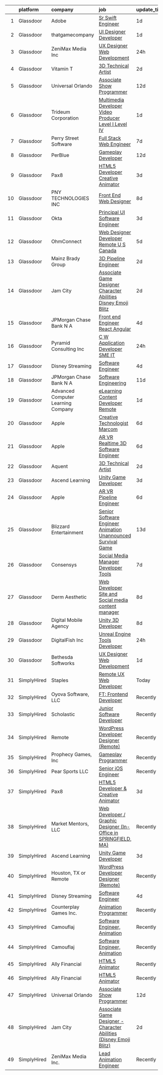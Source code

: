 

|    | platform    | company                            | job                                                                                                                                                                                                                                                                                                                                                                                                                                                                                                                                                                                                                                                                                                                                                                                                                                                                                                                                                                                                                                                                                                                                                                                                                                                                                                                                                                                                                                                                                                         | update_time   | location             |
|---:|:------------|:-----------------------------------|:------------------------------------------------------------------------------------------------------------------------------------------------------------------------------------------------------------------------------------------------------------------------------------------------------------------------------------------------------------------------------------------------------------------------------------------------------------------------------------------------------------------------------------------------------------------------------------------------------------------------------------------------------------------------------------------------------------------------------------------------------------------------------------------------------------------------------------------------------------------------------------------------------------------------------------------------------------------------------------------------------------------------------------------------------------------------------------------------------------------------------------------------------------------------------------------------------------------------------------------------------------------------------------------------------------------------------------------------------------------------------------------------------------------------------------------------------------------------------------------------------------|:--------------|:---------------------|
|  1 | Glassdoor   | Adobe                              | [Sr  Swift Engineer](https://www.glassdoor.com/partner/jobListing.htm?pos=128&ao=1136043&s=58&guid=000001814c5fb52d9a8bb1c352866e7d&src=GD_JOB_AD&t=SR&vt=w&cs=1_68ecdf2b&cb=1654843750250&jobListingId=1007926865965&jrtk=3-0-1g565vdgnr17j801-1g565vdh4j47k800-0eb9acac2a4dbb82-)                                                                                                                                                                                                                                                                                                                                                                                                                                                                                                                                                                                                                                                                                                                                                                                                                                                                                                                                                                                                                                                                                                                                                                                                                         | 1d            | New York, NY         |
|  2 | Glassdoor   | thatgamecompany                    | [UI Designer Developer](https://www.glassdoor.com/partner/jobListing.htm?pos=113&ao=1136043&s=58&guid=000001814c5fb52d9a8bb1c352866e7d&src=GD_JOB_AD&t=SR&vt=w&cs=1_7a90416a&cb=1654843750249&jobListingId=1007926460343&jrtk=3-0-1g565vdgnr17j801-1g565vdh4j47k800-b15c9ccfab3e315b-)                                                                                                                                                                                                                                                                                                                                                                                                                                                                                                                                                                                                                                                                                                                                                                                                                                                                                                                                                                                                                                                                                                                                                                                                                      | 1d            | Santa Monica, CA     |
|  3 | Glassdoor   | ZeniMax Media Inc                  | [UX Designer   Web Development](https://www.glassdoor.com/partner/jobListing.htm?pos=129&ao=1136043&s=58&guid=000001814c5fb52d9a8bb1c352866e7d&src=GD_JOB_AD&t=SR&vt=w&cs=1_25749594&cb=1654843750250&jobListingId=1007928150814&jrtk=3-0-1g565vdgnr17j801-1g565vdh4j47k800-952741fa242d0eab-)                                                                                                                                                                                                                                                                                                                                                                                                                                                                                                                                                                                                                                                                                                                                                                                                                                                                                                                                                                                                                                                                                                                                                                                                              | 24h           | Rockville, MD        |
|  4 | Glassdoor   | Vitamin T                          | [3D Technical Artist](https://www.glassdoor.com/partner/jobListing.htm?pos=106&ao=1110586&s=58&guid=000001814c5fb52d9a8bb1c352866e7d&src=GD_JOB_AD&t=SR&vt=w&cs=1_8da132ab&cb=1654843750248&jobListingId=1007924250804&cpc=A65DF3A704A48F9B&jrtk=3-0-1g565vdgnr17j801-1g565vdh4j47k800-b676246afe9ffab5--6NYlbfkN0DMrcEu7yrtATojKJA7cEzGQ3FdRGWLh0CZQInL4ECGI6k5tN82kdM0OKoro5eXmjqrlAnDtckO5oeRnp0WuwL4LRISKzB96TROHOn88Gkm_ZjVTDxR6yvKi-wTEpxbYoH4Q9Epgd_JwKUcv74onN9sPbFCnxTAPOYzeQVeoWsKFPIdCV1sLLtURWtqi9cuJaqvye0VgsbjDHUwjsSQNHnf-0Ka6gaNGkqCzuSmG7K4LkGrmZPjF9l8NWWbNoKWL3273CbGLC1D5fhNFM9Olnnr2dzbs24NF7pnejwg5f92bfFKgKsS6i89nLn-eEicMhK9pgWx-ahn2EtJjneecWXKy-hBFbQGG1RTHI5HPU5K1tZ-jkvuJ1voZxCLGXxo-Nq205lw3AKjGMYOkGnFaB2tFBGe2QKxZZ37MHIQdbj4A-9z2cU2Wbv_9mcsY3gohACiF2up7Wubd13EWtr5l89fQRfSroV3OkM%3D)                                                                                                                                                                                                                                                                                                                                                                                                                                                                                                                                                                                                                                                                                     | 2d            | Remote               |
|  5 | Glassdoor   | Universal Orlando                  | [Associate Show Programmer](https://www.glassdoor.com/partner/jobListing.htm?pos=104&ao=1110586&s=58&guid=000001814c5fb52d9a8bb1c352866e7d&src=GD_JOB_AD&t=SR&vt=w&cs=1_b637579e&cb=1654843750248&jobListingId=1007899977690&cpc=444700D72F2ECBCE&jrtk=3-0-1g565vdgnr17j801-1g565vdh4j47k800-2735dcba309f4511--6NYlbfkN0A8dBNt2Xi2s2VyZMdbOlonzlm4bxv48OGaZczYzhjJpiI6hl9onzam_9bPu8THeLHS33lgPoROi3Nk-t2fwvnGv-IUb7dftLT6zd1Hgu4Jzffg5nKJAm4_HSLTrtFY8QMMDi18zQ6SLRpl19tr40OgDun0b9UW2TV2bDSkwqsCMq5OPCCN2F7FWlKzjKN9cUXXlKTm6O5Yml_8Tokgs4-Qc-DgG3-q1A6E8ec1CCGs484Z-12hlunCBioXdahkXRf5FXtpTqBwYDzraQW07rg0qO8xnhFQg75y3omn6mYHCqKiUYcgQNGLN58sISQSKhcwRrTD-KBTeHYmdRRstvkanJtWtVzcfqg6hEaZ200VbV5gHGryUHfzSCPEJstswcVXdH6MFdnnCapSjCDTQ0nxLeyQJ7AcKozrcjJTSjCTNh6DCmeK6jFaiEBf3URVfuBrngJVxdwtIYqRR-nRG1WMTGXtH8oM3uHGpA0ahJtCnRoC4d6xnyX5JpAL5U1R_OmotyqS_87vBt70Mv7PuPjhwEmOvAg0jDXwLAqBldpMG7d45T9nVVvZUn57vjhVEL3JuBS_9R3RFMQkW-DntvN0kv07Lx2GehZusTHc5H19dwjVuuUnOon9_QhFOMkffXDCrKhaUx0jSVViclVFjcper3HXvdnPfOVsQtY2x9yNZZ88KQUmLtenpb_Hw0edcMUNIXv3Nh67vPLq_89JAhll5d3XJYtgEZ48xo5MErIaAC1_bM9MmTspc3whVp_Ktup2zRl86OGc3iSjcCO-G1d55vj43pgBihxlv2Gr9UQ5ounrr6A7SYgQOzdvSMMH0RqWNKOItdUi7nkD4LHSBd4YitIvsfAgf4VHBPMbT2vt0ZdaWNAFDq-s7rwqThwqCTv0rSPJ8jxtPBrNR7mRBGOvMtSgTX797yX97tPkslxlkA2_oBR-3qu3gXtUt7JzmMVeS9xQtKFaaHIhv0pXXIXtll7AtlMnuVnWE3taIbLmfR9rGn55kNef9vfElHiD7LuriLQjZzw2K_OHIOfoZsD5qcgaBezy4lqbM42I_F87Myf-h2GgCZNVFTeZbmw6jl4a8V1fmBHsYnUXS3JIOZuJOcSiRwinG9BGQH6Ytdx4jw%3D%3D) | 12d           | Orlando, FL          |
|  6 | Glassdoor   | Trideum Corporation                | [Multimedia Developer Video Producer  Level I   Level IV ](https://www.glassdoor.com/partner/jobListing.htm?pos=118&ao=1136043&s=58&guid=000001814c5fb52d9a8bb1c352866e7d&src=GD_JOB_AD&t=SR&vt=w&ea=1&cs=1_42deb3a1&cb=1654843750250&jobListingId=1007927748029&jrtk=3-0-1g565vdgnr17j801-1g565vdh4j47k800-9774e517da35a4b8-)                                                                                                                                                                                                                                                                                                                                                                                                                                                                                                                                                                                                                                                                                                                                                                                                                                                                                                                                                                                                                                                                                                                                                                              | 1d            | Fort Sam Houston, TX |
|  7 | Glassdoor   | Perry Street Software              | [Full Stack Web Engineer](https://www.glassdoor.com/partner/jobListing.htm?pos=130&ao=1136043&s=58&guid=000001814c5fb52d9a8bb1c352866e7d&src=GD_JOB_AD&t=SR&vt=w&ea=1&cs=1_5e586760&cb=1654843750250&jobListingId=1007914397876&jrtk=3-0-1g565vdgnr17j801-1g565vdh4j47k800-eb2ef8af587e2fcf-)                                                                                                                                                                                                                                                                                                                                                                                                                                                                                                                                                                                                                                                                                                                                                                                                                                                                                                                                                                                                                                                                                                                                                                                                               | 7d            | New York, NY         |
|  8 | Glassdoor   | PerBlue                            | [Gameplay Developer](https://www.glassdoor.com/partner/jobListing.htm?pos=109&ao=1136043&s=58&guid=000001814c5fb52d9a8bb1c352866e7d&src=GD_JOB_AD&t=SR&vt=w&ea=1&cs=1_3dda7ac9&cb=1654843750249&jobListingId=1007900012705&jrtk=3-0-1g565vdgnr17j801-1g565vdh4j47k800-6bc70aa2c3c75999-)                                                                                                                                                                                                                                                                                                                                                                                                                                                                                                                                                                                                                                                                                                                                                                                                                                                                                                                                                                                                                                                                                                                                                                                                                    | 12d           | Madison, WI          |
|  9 | Glassdoor   | Pax8                               | [HTML5 Developer   Creative Animator](https://www.glassdoor.com/partner/jobListing.htm?pos=114&ao=1136043&s=58&guid=000001814c5fb52d9a8bb1c352866e7d&src=GD_JOB_AD&t=SR&vt=w&ea=1&cs=1_a4200d5f&cb=1654843750249&jobListingId=1007921790278&jrtk=3-0-1g565vdgnr17j801-1g565vdh4j47k800-94e32ab3bd5f2716-)                                                                                                                                                                                                                                                                                                                                                                                                                                                                                                                                                                                                                                                                                                                                                                                                                                                                                                                                                                                                                                                                                                                                                                                                   | 3d            | Denver, CO           |
| 10 | Glassdoor   | PNY TECHNOLOGIES  INC              | [Front End Web Designer](https://www.glassdoor.com/partner/jobListing.htm?pos=121&ao=1136043&s=58&guid=000001814c5fb52d9a8bb1c352866e7d&src=GD_JOB_AD&t=SR&vt=w&ea=1&cs=1_766f14b7&cb=1654843750250&jobListingId=1007909671058&jrtk=3-0-1g565vdgnr17j801-1g565vdh4j47k800-7ca51e5658e731c3-)                                                                                                                                                                                                                                                                                                                                                                                                                                                                                                                                                                                                                                                                                                                                                                                                                                                                                                                                                                                                                                                                                                                                                                                                                | 8d            | Remote               |
| 11 | Glassdoor   | Okta                               | [Principal UI Software Engineer](https://www.glassdoor.com/partner/jobListing.htm?pos=123&ao=1136043&s=58&guid=000001814c5fb52d9a8bb1c352866e7d&src=GD_JOB_AD&t=SR&vt=w&ea=1&cs=1_29af10ae&cb=1654843750250&jobListingId=1007921657984&jrtk=3-0-1g565vdgnr17j801-1g565vdh4j47k800-998cef22a4d3ff74-)                                                                                                                                                                                                                                                                                                                                                                                                                                                                                                                                                                                                                                                                                                                                                                                                                                                                                                                                                                                                                                                                                                                                                                                                        | 3d            | San Francisco, CA    |
| 12 | Glassdoor   | OhmConnect                         | [Web Designer   Developer  Remote  U S    Canada ](https://www.glassdoor.com/partner/jobListing.htm?pos=127&ao=1136043&s=58&guid=000001814c5fb52d9a8bb1c352866e7d&src=GD_JOB_AD&t=SR&vt=w&ea=1&cs=1_fc78b7a2&cb=1654843750250&jobListingId=1007918156861&jrtk=3-0-1g565vdgnr17j801-1g565vdh4j47k800-c383985624d5ae63-)                                                                                                                                                                                                                                                                                                                                                                                                                                                                                                                                                                                                                                                                                                                                                                                                                                                                                                                                                                                                                                                                                                                                                                                      | 5d            | Remote               |
| 13 | Glassdoor   | Mainz Brady Group                  | [3D Pipeline Engineer](https://www.glassdoor.com/partner/jobListing.htm?pos=101&ao=1110586&s=58&guid=000001814c5fb52d9a8bb1c352866e7d&src=GD_JOB_AD&t=SR&vt=w&ea=1&cs=1_441208a1&cb=1654843750247&jobListingId=1007924023769&cpc=7095061949A44974&jrtk=3-0-1g565vdgnr17j801-1g565vdh4j47k800-19e69a8eea02e56c--6NYlbfkN0AmBvT8mmb9xI3Fj7UxKkF4Cq8RZh4Va6i5lMeIN2RcgGASh7aFhimwCXUNgOpzN1fbJ1oBdpr8KHMtR0CV7Zq2RullAxWIL3pE3BDWV59ENUqakRDszZixYKhBkXpnqpQvqe1fgrLdNWUtqdFStxCtFPy6Wabm9-W5fOxJtdZMS8_ygq6xyQ55hH7eNBwfvRo7uYG9GB5erYrysUDpOBXxSmBJfUoaBXQrRayunjjhZddAFJ2iT67WJaxbYxcWNj1fcHQ24IQ7ghtNc-vqEN6GvQyehZl9icZRUXNDhsvXAuIhPJtr3hEbGk2GVHxnP_QSIjNs2UGlP0V9xlphpjGyxeojFMBdOWPCV1Y1UZh0XGj4r_JSTx68stLWVBmyPQ0XULJfIQbT7LjhhkDBYppQoEVXY-heakFU5tpZtQ-TVPWZ1uZWw1CiARDKYrsZz5TmvCKfDeo0J2Gs_AP9mgmqTwLPhS4UKIqw9qZKeNreQ6bdzD8-IRD-s0lo_-SJJenOHYXv8cztxw%3D%3D)                                                                                                                                                                                                                                                                                                                                                                                                                                                                                                                                                                                                                                 | 2d            | Remote               |
| 14 | Glassdoor   | Jam City                           | [Associate Game Designer   Character Abilities  Disney Emoji Blitz ](https://www.glassdoor.com/partner/jobListing.htm?pos=120&ao=1136043&s=58&guid=000001814c5fb52d9a8bb1c352866e7d&src=GD_JOB_AD&t=SR&vt=w&cs=1_bfbe353d&cb=1654843750250&jobListingId=1007924480789&jrtk=3-0-1g565vdgnr17j801-1g565vdh4j47k800-ef94adba0224604c-)                                                                                                                                                                                                                                                                                                                                                                                                                                                                                                                                                                                                                                                                                                                                                                                                                                                                                                                                                                                                                                                                                                                                                                         | 2d            | Burbank, CA          |
| 15 | Glassdoor   | JPMorgan Chase Bank  N A           | [Front end Engineer   React Angular](https://www.glassdoor.com/partner/jobListing.htm?pos=124&ao=1136043&s=58&guid=000001814c5fb52d9a8bb1c352866e7d&src=GD_JOB_AD&t=SR&vt=w&cs=1_2f773ce5&cb=1654843750250&jobListingId=1007919590257&jrtk=3-0-1g565vdgnr17j801-1g565vdh4j47k800-a4bbdc68706a567a-)                                                                                                                                                                                                                                                                                                                                                                                                                                                                                                                                                                                                                                                                                                                                                                                                                                                                                                                                                                                                                                                                                                                                                                                                         | 4d            | Plano, TX            |
| 16 | Glassdoor   | Pyramid Consulting  Inc            | [C W Application Developer SME   IT](https://www.glassdoor.com/partner/jobListing.htm?pos=105&ao=1110586&s=58&guid=000001814c5fb52d9a8bb1c352866e7d&src=GD_JOB_AD&t=SR&vt=w&ea=1&cs=1_1cf6d669&cb=1654843750248&jobListingId=1007929621540&cpc=3DB599BF2F4828F0&jrtk=3-0-1g565vdgnr17j801-1g565vdh4j47k800-fe002e009dff159c--6NYlbfkN0Bjic9BpODao-m9BEup4myv2yv9o6hanv70kCRpjMjSDcmmrD9YS-C3x1sAbJGW_XqKuzhmgJhJcVI52qUdS9zY-B0NezLEoDV8lM3EsDfYMhCkJcHVZzTvoSSyWiXxPfdRaO20MHgXm1yxPXMCH7osvwkyhbNu9K5t5Sw46bVp2uMBH5VPcGrawp10Be8aPcmIteYYkQFGeBoJxSXms7zdt56uHeQn3e7PLzyMNU8EiisNZh9DwZmr5NTjPDl82jOFnCwLyc1PEOQo2xAqiFqSe0ywpZ5kYiNHMH6PloGDjxxFhEIR2uPXHz0M1eMhae4-pH-rRhozEOP6IXOF9d1iYGy-NwWjywBh9x5aADb6Dvi8SYwTRzyl9hO4yA_U-Ih1A8bwrwhtJk0MUyk37VteXmTlqt2sRpC0yVWkwzM2Od92kdS6TKuhyxZSx1sXGNMRnvSGFdUKNl-WlftAr7R2b8uu7nADt70VXqx-MQLbbsjiJ1g2TePJNSe6920Rq9p0O0qm5_eGDh8yuDkaQSbMUyDUo-YgYUSaEOQi41jVZ0ZxZBzY95WeR4qvFeTiaTC91aQLHaGE6BveKqlMNHT1MRxQzpXSEbZ70pzkKrwBeqAoErAbOFdqGWBQ6jSxzzbLIniSWPRZWLGl1PbI8uPkB4efLs8Nu8gNRwb2mFtweU7eLS5S_obuOU4P1VJfxIt3hVBoKSquPR6zx1PZpCbf1qYby2xKRgS7PSWDVGZM92QtUFAqFKq-Jm-GVngXHD2S-lMeRNMC-US9bBjB5BCqWq_aTJts8DKwpb7oWEVdnKxAphhFe0cP0khfIhI5jux3B3OYhrDu6ensQM6mvktzQIftV-N6c9UqSn3zlwOTXXqJlKj653JygaHAZfF0-yb_caB-7HrHW3ZSCQgtIdQxrf2U30Dqc8QVPBD953Ufqy6UX3aNwLUfFMf4IcyP85mIqObOGNUHgFrRhaX_sFPYLCsLkd0gZEyoFi6PdiqgTPzBSfh1KkFYHrmKopQMXJzo-fq1jG2dSC3FX88P3-nk)                                                                               | 24h           | Charlotte, NC        |
| 17 | Glassdoor   | Disney Streaming                   | [Software Engineer](https://www.glassdoor.com/partner/jobListing.htm?pos=102&ao=1110586&s=58&guid=000001814c5fb52d9a8bb1c352866e7d&src=GD_JOB_AD&t=SR&vt=w&cs=1_f745ea37&cb=1654843750247&jobListingId=1007919231365&cpc=4F748F1840550ABC&jrtk=3-0-1g565vdgnr17j801-1g565vdh4j47k800-78a5eaef3ade77c7--6NYlbfkN0DAFTyt7pbDCC2JPO79CSdi1dIb81yjczP5qsKcZIxgiYm3-7g-689UM0rgypL64cq-D3h0ZgjIJfCe09a6bqotsp0mOIa0q7QPZKe0ptZ6OS9lnKCChTJNKRDX8QlGJ_xS_y027yTGjipjbS33-Bv35-XPn9sJW8JLJ5MabdwZ97wX07owvESOGl1O6U_HYSCzWZ8iG-4g9m3wJaDE_fuLwqG4qwnN55cPztVz4GRhyZz2ljL8gYV-MymRqrUMVpIplbj9NW27bJ3iTLQxRYYf-T2qjwt5TCWza7869dnSp9isM7ThEXRa9zE0XsYcOaE5EduxgzgbjSvCerRXymgoCjCyRBDO1AhwB3B3J-O6sCHH_Ln8UYN-tyzOv9KbEuSbsX2-ZkMbrRuvo1u-gQWosqE7Fyufpkhx_FdRKJ2UNBZLXGpwixHIRMqqMsBG1sk%3D)                                                                                                                                                                                                                                                                                                                                                                                                                                                                                                                                                                                                                                                                                                                       | 4d            | New York, NY         |
| 18 | Glassdoor   | JPMorgan Chase Bank  N A           | [Software Engineering](https://www.glassdoor.com/partner/jobListing.htm?pos=125&ao=1136043&s=58&guid=000001814c5fb52d9a8bb1c352866e7d&src=GD_JOB_AD&t=SR&vt=w&cs=1_f533af97&cb=1654843750250&jobListingId=1007900429888&jrtk=3-0-1g565vdgnr17j801-1g565vdh4j47k800-f94e7ac545b6f3b8-)                                                                                                                                                                                                                                                                                                                                                                                                                                                                                                                                                                                                                                                                                                                                                                                                                                                                                                                                                                                                                                                                                                                                                                                                                       | 11d           | Columbus, OH         |
| 19 | Glassdoor   | Advanced Computer Learning Company | [eLearning Content Developer  Remote  ](https://www.glassdoor.com/partner/jobListing.htm?pos=111&ao=1136043&s=58&guid=000001814c5fb52d9a8bb1c352866e7d&src=GD_JOB_AD&t=SR&vt=w&ea=1&cs=1_3c95de68&cb=1654843750249&jobListingId=1007927044710&jrtk=3-0-1g565vdgnr17j801-1g565vdh4j47k800-5537038bbb0cb43c-)                                                                                                                                                                                                                                                                                                                                                                                                                                                                                                                                                                                                                                                                                                                                                                                                                                                                                                                                                                                                                                                                                                                                                                                                 | 1d            | Remote               |
| 20 | Glassdoor   | Apple                              | [Creative Technologist  Marcom](https://www.glassdoor.com/partner/jobListing.htm?pos=117&ao=1136043&s=58&guid=000001814c5fb52d9a8bb1c352866e7d&src=GD_JOB_AD&t=SR&vt=w&cs=1_cca3b08a&cb=1654843750249&jobListingId=1007917363609&jrtk=3-0-1g565vdgnr17j801-1g565vdh4j47k800-666f3071f17e62e5-)                                                                                                                                                                                                                                                                                                                                                                                                                                                                                                                                                                                                                                                                                                                                                                                                                                                                                                                                                                                                                                                                                                                                                                                                              | 6d            | Cupertino, CA        |
| 21 | Glassdoor   | Apple                              | [AR VR Realtime 3D Software Engineer](https://www.glassdoor.com/partner/jobListing.htm?pos=107&ao=1110586&s=58&guid=000001814c5fb52d9a8bb1c352866e7d&src=GD_JOB_AD&t=SR&vt=w&cs=1_ff9b4025&cb=1654843750248&jobListingId=1007917019689&cpc=AC285F3A3ECA6BB0&jrtk=3-0-1g565vdgnr17j801-1g565vdh4j47k800-703a88a9c6f7413d--6NYlbfkN0BvKrLyj5gPmtZO9T8euul8TCxuuKNOtzRJOomxnwSEodTz2Bc-sPZlbtkML8D-m4p0JTgu20NFrbYzIXzdTL7M0YCGMH1Q15OPQWgZrvSkRHCjbmt5W5NYEPttKfSq-8BcYKLP3AEbApw73X_wiWt6VuyKYd8jpH0rqIg5ifV2pDPRk0m9O7KjQsX7yTOtMPNoKExvTNkDzAUlwsdaScbIKENjwgiOSquUDVjhSuS3uPH04PPOaYsHLIE-TABv_GAVPQjVgUyt0ULUXS7I7QAAwZ5QHe5rxzSb-Qzumd8n0XhjIQqLJL8Btu-IGxcr_LH7ISB2kSZScwlVDBrlVKgDKdP3N_ojiFBmibptkLX0lWc7ezm7yW5WpUaR8OGQ1O_n1Wg6oS2m-veeEvYo82tE8IAexRyNSjMzlJqsLJQrKZVKmr_r-1gOpPodEzNN2BumKQeps2som3j6dygv6WRmIIVAUCtrxv3rTv74NDVkojTwlN85Xy5i3qQYQS5qYdjb4QtZFEVyQkNs-E35_Dko704Tu2wdFgn5a645MHwvosZ_m9dkxL510FE9Jsb5G75pL9FJJY7Gcz7a2gIVawQI6a0owXh86VRvna-qcy8NOuGF6VsgoDCLN2QlF0uocqGeuJQz4j_-2BA197sThTRhD0kY-g8_Jchvsz1Sfk3NPRjmZ03CFmARpPrr_tdm8jpJPDbjnH1BwYfF_W2Yygy4RU2HRxxu7vDuwa-geo6cYNpKYZpy8GuCo4mPQEnQeUf2xOJ_BcBAVKOrl_Ol9fMW98kiNoo7whIA-goaQgcVT9hD1S7_wnqZGsiuy9uj7K90wgQtrCGNp-sLmNEXYrPK_63AiCtltIJOmk_4SnzdA4l5Y8kZJ8dcAvD_eYBG4In8HkSl89ROE_SAkmHwVlI-Xce819P7bjr_bpXzeyxlwc2l_SWkE2rOCjFeZv2uuXUlT6FN5OrWpyM7r3OsStWr)                                                                                                                                                   | 6d            | Boulder, CO          |
| 22 | Glassdoor   | Aquent                             | [3D Technical Artist](https://www.glassdoor.com/partner/jobListing.htm?pos=103&ao=1110586&s=58&guid=000001814c5fb52d9a8bb1c352866e7d&src=GD_JOB_AD&t=SR&vt=w&cs=1_ab033a55&cb=1654843750248&jobListingId=1007923719283&cpc=A65DF3A704A48F9B&jrtk=3-0-1g565vdgnr17j801-1g565vdh4j47k800-543a1d89cc196ac1--6NYlbfkN0DMrcEu7yrtATojKJA7cEzGQ3FdRGWLh0CZQInL4ECGI9gD0Wolx9R2EDT7B77c2cRZWsv8m3llZu--9Lw114O_skrLyF_I6SgxSxzYeplcDPXGdHein_SZiLSSfcxNX90WARoK4PLXqXq75b43CDnftlS_FE9aV2wRJHGfXTKNI7XgOfVbmedhwkdPD4UvZVlq-N-acONSTirpgE7DfpwrH0BXhXu00J-4yd9nuZnGtXN7SbMhSA6dXH6Fz6y9tzLpM_4SXtHmJcvXk2rKrqXRvl9C79rxmu7C4Ge3iRLhmM9Ejs_6jJKIh3wAYk8hNm6Eb8jXkfX1UeQUY7FfyCAJ53OzXzBEKMrhWfWfTdBN8el9xgtTM2sdkkeWL-DWFu-kTY_IosGcIvZgBDXkP_x2LI92-2IgCQFyCnBTGtD_xaNukkah2XC_mYL77g0QC-arFkcNyQN30A%3D%3D)                                                                                                                                                                                                                                                                                                                                                                                                                                                                                                                                                                                                                                                                                                       | 2d            | Remote               |
| 23 | Glassdoor   | Ascend Learning                    | [Unity Game Developer](https://www.glassdoor.com/partner/jobListing.htm?pos=112&ao=1136043&s=58&guid=000001814c5fb52d9a8bb1c352866e7d&src=GD_JOB_AD&t=SR&vt=w&cs=1_0f4dd698&cb=1654843750249&jobListingId=1007921082834&jrtk=3-0-1g565vdgnr17j801-1g565vdh4j47k800-aadf2f0e87251eba-)                                                                                                                                                                                                                                                                                                                                                                                                                                                                                                                                                                                                                                                                                                                                                                                                                                                                                                                                                                                                                                                                                                                                                                                                                       | 3d            | Leawood, KS          |
| 24 | Glassdoor   | Apple                              | [AR VR Pipeline Engineer](https://www.glassdoor.com/partner/jobListing.htm?pos=108&ao=1110586&s=58&guid=000001814c5fb52d9a8bb1c352866e7d&src=GD_JOB_AD&t=SR&vt=w&cs=1_225d94b9&cb=1654843750249&jobListingId=1007917012962&cpc=9908D8D4413DBB8A&jrtk=3-0-1g565vdgnr17j801-1g565vdh4j47k800-133eb62d795134b8--6NYlbfkN0BvKrLyj5gPmtZO9T8euul8TCxuuKNOtzRJOomxnwSEodTz2Bc-sPZl1dBMH13w-jPgyhYajQM8u_w_EcCdldveNDjPZBuSqNd8Yvm_XALYH3Zis_HsqaLOPnhOwy-KstjkGkRjPb-QWrn3alXPuJ3W_mYVcstUhLIxQQJpp66n445iIQeSybMPIDjYikrCkDo7FeNFuKVY8Djo4smoGNGfq2TJm6wLTSwroi8Gdwnrd_zoWQrpx36WHGNIZPHMCXo7CMekE-OqKkJPP-lSXX_GRmk1VoBFq5p1BjrxVeYUvjKzar29UjvNlGJvZcEHpfZektSmgDdCGTZSPg4lfVD8rcKh1vIChqDjMCAFqkIRQ3jQXiIYEjeceLIWTyKB7aecwyM7XqQx4yADJU7QUEf9doMFcNjI576AG29XkzYxltXkpQt2Lq2wCUhK6V-FfbHmDs-ygsMNNksKOUb8uIvU-UBLPhdIus-VKc4bxq6BJSCygzlTrfBw85bp9Oue3o0C354iBjIUN5mzNvj8OXijbyMuVQRMvtU4WxDuJ2vc16eGm93o-hYb3Vp2Br85ILab7_40_YO9EfQ0C3MNCpx4Oi7KWnAXjBPkW-AnPbyGVi5F2bJyTqXcryyFYOF6M_bVYSaxUJvsZo878NY06jaoiDLOsqsX0353GJA6_xws8FsGbsT0JmWSSJ2ipiT8u1va-2V37OiKaSbvmH211fPJMKpLMeT1vAzrMzbmTBPovGp7uLCQii_clgLRLqfpf5ptvhoYO0L4xKK46h_5Q7844MTU2js-gnR6XYPBVEelXN9GuPuZsL188yFwmCLW2cEfQwsldtfgzE6ZSp5vDcZ3BUexN3SKkphNwKz76LaWSRmHi7N9ijYpqfZ3JAm2_4Hn8BHeHu0TXBCMifVF9VmWA9w71NqRXyJpsuEgnAP_KrvQ577NxQSlw94rgVbiBUcQclDVoXrSDg%3D%3D)                                                                                                                                                                   | 6d            | Seattle, WA          |
| 25 | Glassdoor   | Blizzard Entertainment             | [Senior Software Engineer  Animation   Unannounced Survival Game](https://www.glassdoor.com/partner/jobListing.htm?pos=122&ao=1136043&s=58&guid=000001814c5fb52d9a8bb1c352866e7d&src=GD_JOB_AD&t=SR&vt=w&cs=1_0ee8ce5c&cb=1654843750250&jobListingId=1007899165571&jrtk=3-0-1g565vdgnr17j801-1g565vdh4j47k800-a7947a2bafb3aaa3-)                                                                                                                                                                                                                                                                                                                                                                                                                                                                                                                                                                                                                                                                                                                                                                                                                                                                                                                                                                                                                                                                                                                                                                            | 13d           | Irvine, CA           |
| 26 | Glassdoor   | Consensys                          | [Social Media Manager  Developer Tools ](https://www.glassdoor.com/partner/jobListing.htm?pos=126&ao=1136043&s=58&guid=000001814c5fb52d9a8bb1c352866e7d&src=GD_JOB_AD&t=SR&vt=w&ea=1&cs=1_e45b8f04&cb=1654843750250&jobListingId=1007913667772&jrtk=3-0-1g565vdgnr17j801-1g565vdh4j47k800-5fbff024e003da23-)                                                                                                                                                                                                                                                                                                                                                                                                                                                                                                                                                                                                                                                                                                                                                                                                                                                                                                                                                                                                                                                                                                                                                                                                | 7d            | New York, NY         |
| 27 | Glassdoor   | Derm Aesthetic                     | [Web Developer  Site and Social media content manager](https://www.glassdoor.com/partner/jobListing.htm?pos=116&ao=1136043&s=58&guid=000001814c5fb52d9a8bb1c352866e7d&src=GD_JOB_AD&t=SR&vt=w&ea=1&cs=1_600d1658&cb=1654843750249&jobListingId=1007910338432&jrtk=3-0-1g565vdgnr17j801-1g565vdh4j47k800-afd5e02a7c5642f3-)                                                                                                                                                                                                                                                                                                                                                                                                                                                                                                                                                                                                                                                                                                                                                                                                                                                                                                                                                                                                                                                                                                                                                                                  | 8d            | Remote               |
| 28 | Glassdoor   | Digital Mobile Agency              | [Unity 3D Developer](https://www.glassdoor.com/partner/jobListing.htm?pos=110&ao=1136043&s=58&guid=000001814c5fb52d9a8bb1c352866e7d&src=GD_JOB_AD&t=SR&vt=w&ea=1&cs=1_a081ff77&cb=1654843750249&jobListingId=1007909713890&jrtk=3-0-1g565vdgnr17j801-1g565vdh4j47k800-b2b1a5f14e6f4c14-)                                                                                                                                                                                                                                                                                                                                                                                                                                                                                                                                                                                                                                                                                                                                                                                                                                                                                                                                                                                                                                                                                                                                                                                                                    | 8d            | Remote               |
| 29 | Glassdoor   | DigitalFish  Inc                   | [Unreal Engine Tools Developer](https://www.glassdoor.com/partner/jobListing.htm?pos=115&ao=1136043&s=58&guid=000001814c5fb52d9a8bb1c352866e7d&src=GD_JOB_AD&t=SR&vt=w&ea=1&cs=1_2c857abc&cb=1654843750249&jobListingId=1007929712167&jrtk=3-0-1g565vdgnr17j801-1g565vdh4j47k800-bb7eacb496146d14-)                                                                                                                                                                                                                                                                                                                                                                                                                                                                                                                                                                                                                                                                                                                                                                                                                                                                                                                                                                                                                                                                                                                                                                                                         | 24h           | Remote               |
| 30 | Glassdoor   | Bethesda Softworks                 | [UX Designer   Web Development](https://www.glassdoor.com/partner/jobListing.htm?pos=119&ao=1136043&s=58&guid=000001814c5fb52d9a8bb1c352866e7d&src=GD_JOB_AD&t=SR&vt=w&cs=1_0ab23e2c&cb=1654843750250&jobListingId=1007926593440&jrtk=3-0-1g565vdgnr17j801-1g565vdh4j47k800-36ec836e07d94b05-)                                                                                                                                                                                                                                                                                                                                                                                                                                                                                                                                                                                                                                                                                                                                                                                                                                                                                                                                                                                                                                                                                                                                                                                                              | 1d            | Rockville, MD        |
| 31 | SimplyHired | Staples                            | [Remote UX Web Developer](https://www.simplyhired.com/job/qoN-yBybZLaa-NXFB73h__pu2frHfNQUzdSulZLAhRNsC00MkfAgtg?q=animation+developer)                                                                                                                                                                                                                                                                                                                                                                                                                                                                                                                                                                                                                                                                                                                                                                                                                                                                                                                                                                                                                                                                                                                                                                                                                                                                                                                                                                     | Today         | United States        |
| 32 | SimplyHired | Oyova Software, LLC                | [FT: Frontend Developer](https://www.simplyhired.com/job/ZAnt8UfTlaSttmFx99g8nG5BGNrVm5Hn2GapL-EdihTIVYH9R56bcg?q=animation+developer)                                                                                                                                                                                                                                                                                                                                                                                                                                                                                                                                                                                                                                                                                                                                                                                                                                                                                                                                                                                                                                                                                                                                                                                                                                                                                                                                                                      | Recently      | Jacksonville, FL     |
| 33 | SimplyHired | Scholastic                         | [Junior Software Developer](https://www.simplyhired.com/job/GdLX8f9ZVvllly1hyN_9-_nFZFgGIvjEMvtX_OLqPn3lb4NUK2FZjg?q=animation+developer)                                                                                                                                                                                                                                                                                                                                                                                                                                                                                                                                                                                                                                                                                                                                                                                                                                                                                                                                                                                                                                                                                                                                                                                                                                                                                                                                                                   | Recently      | New York, NY         |
| 34 | SimplyHired | Remote                             | [WordPress Developer Designer (Remote)](https://www.simplyhired.com/job/vCmXXL4JGKGV5eNVuHA7oB8PSm-NsHdC9WQISU8OzQ6fl4_GaHZp9A?q=animation+developer)                                                                                                                                                                                                                                                                                                                                                                                                                                                                                                                                                                                                                                                                                                                                                                                                                                                                                                                                                                                                                                                                                                                                                                                                                                                                                                                                                       | Recently      | United States        |
| 35 | SimplyHired | Prophecy Games, Inc                | [Gameplay Programmer](https://www.simplyhired.com/job/h3wUc9X_Z8b0Ki14jhmQPrC6-Z6F0zpN31akjwQSclpj6kHATp-uDQ?q=animation+developer)                                                                                                                                                                                                                                                                                                                                                                                                                                                                                                                                                                                                                                                                                                                                                                                                                                                                                                                                                                                                                                                                                                                                                                                                                                                                                                                                                                         | Recently      | Alpharetta, GA       |
| 36 | SimplyHired | Pear Sports LLC                    | [Senior iOS Engineer](https://www.simplyhired.com/job/J0efvfspMuqclcdSbfDD0o3ixN8l4qnzM-v79WaS3VsscHd5-qtjRw?q=animation+developer)                                                                                                                                                                                                                                                                                                                                                                                                                                                                                                                                                                                                                                                                                                                                                                                                                                                                                                                                                                                                                                                                                                                                                                                                                                                                                                                                                                         | Recently      | United States        |
| 37 | SimplyHired | Pax8                               | [HTML5 Developer & Creative Animator](https://www.simplyhired.com/job/DcI9boA9QAGhvEhJ0nrKDcXbjJdV-Xc9RNA8XU8-WgXmrk0-CIjjnA?q=animation+developer)                                                                                                                                                                                                                                                                                                                                                                                                                                                                                                                                                                                                                                                                                                                                                                                                                                                                                                                                                                                                                                                                                                                                                                                                                                                                                                                                                         | 3d            | Denver, CO           |
| 38 | SimplyHired | Market Mentors, LLC                | [Web Developer / Graphic Designer (In-Office in SPRINGFIELD, MA)](https://www.simplyhired.com/job/kdDKEVojufcVMH10vEpQNtf-fbxzehti8PQJudzg7GIUfRr5_tUjIg?q=animation+developer)                                                                                                                                                                                                                                                                                                                                                                                                                                                                                                                                                                                                                                                                                                                                                                                                                                                                                                                                                                                                                                                                                                                                                                                                                                                                                                                             | Recently      | Hartford, CT         |
| 39 | SimplyHired | Ascend Learning                    | [Unity Game Developer](https://www.simplyhired.com/job/UJibuiY8z8SmCJ184Pj_LwEiKvRX2fBJeru3WbSLeP7-7lMaYVv4PQ?q=animation+developer)                                                                                                                                                                                                                                                                                                                                                                                                                                                                                                                                                                                                                                                                                                                                                                                                                                                                                                                                                                                                                                                                                                                                                                                                                                                                                                                                                                        | 3d            | Leawood, KS          |
| 40 | SimplyHired | Houston, TX or Remote              | [WordPress Developer Designer (Remote)](https://www.simplyhired.com/job/h5NIRqnG6nzwtBLlFlrT64773r4CAOGZWfW6vATD8Z8CzAc7NchDIg?q=animation+developer)                                                                                                                                                                                                                                                                                                                                                                                                                                                                                                                                                                                                                                                                                                                                                                                                                                                                                                                                                                                                                                                                                                                                                                                                                                                                                                                                                       | Recently      | The Woodlands, TX    |
| 41 | SimplyHired | Disney Streaming                   | [Software Engineer](https://www.simplyhired.com/job/hDUOhexg1W6PoSWEvWfmSwsjr2k03KW0CssLgaaRL6A949n6pk4atA?q=animation+developer)                                                                                                                                                                                                                                                                                                                                                                                                                                                                                                                                                                                                                                                                                                                                                                                                                                                                                                                                                                                                                                                                                                                                                                                                                                                                                                                                                                           | 4d            | New York, NY         |
| 42 | SimplyHired | Counterplay Games Inc.             | [Animation Programmer](https://www.simplyhired.com/job/ja01lGWLinKLuR563KA6A4U8WQhuf1FHnXZkvmF_Ju9Z07Y3VkVtsQ?q=animation+developer)                                                                                                                                                                                                                                                                                                                                                                                                                                                                                                                                                                                                                                                                                                                                                                                                                                                                                                                                                                                                                                                                                                                                                                                                                                                                                                                                                                        | Recently      | Remote               |
| 43 | SimplyHired | Camouflaj                          | [Software Engineer, Animation](https://www.simplyhired.com/job/I7Pe06cQBKNKst3_QqJLkjdkRsf4uCah-jbWdAldg4MVxC5dSf5tuA?q=animation+developer)                                                                                                                                                                                                                                                                                                                                                                                                                                                                                                                                                                                                                                                                                                                                                                                                                                                                                                                                                                                                                                                                                                                                                                                                                                                                                                                                                                | Recently      | Remote +1 location   |
| 44 | SimplyHired | Camouflaj                          | [Software Engineer, Animation](https://www.simplyhired.com/job/I7Pe06cQBKNKst3_QqJLkjdkRsf4uCah-jbWdAldg4MVxC5dSf5tuA?q=animation+developer)                                                                                                                                                                                                                                                                                                                                                                                                                                                                                                                                                                                                                                                                                                                                                                                                                                                                                                                                                                                                                                                                                                                                                                                                                                                                                                                                                                | Recently      | Remote               |
| 45 | SimplyHired | Ally Financial                     | [HTML5 Animator](https://www.simplyhired.com/job/nALAXYnSAULwPR4KKgCZeqMUxMlWYaSjM_gmb7Oh6XqDXaVFXYnmZg?q=animation+developer)                                                                                                                                                                                                                                                                                                                                                                                                                                                                                                                                                                                                                                                                                                                                                                                                                                                                                                                                                                                                                                                                                                                                                                                                                                                                                                                                                                              | Recently      | Charlotte, NC        |
| 46 | SimplyHired | Ally Financial                     | [HTML5 Animator](https://www.simplyhired.com/job/nALAXYnSAULwPR4KKgCZeqMUxMlWYaSjM_gmb7Oh6XqDXaVFXYnmZg?q=animation+developer)                                                                                                                                                                                                                                                                                                                                                                                                                                                                                                                                                                                                                                                                                                                                                                                                                                                                                                                                                                                                                                                                                                                                                                                                                                                                                                                                                                              | Recently      | Charlotte, NC        |
| 47 | SimplyHired | Universal Orlando                  | [Associate Show Programmer](https://www.simplyhired.com/job/KguHgfJvniSlnT1z8HqA8A6eQ6DD-8en1gY_8fgDn8O0OleDCqL9ug?q=animation+developer)                                                                                                                                                                                                                                                                                                                                                                                                                                                                                                                                                                                                                                                                                                                                                                                                                                                                                                                                                                                                                                                                                                                                                                                                                                                                                                                                                                   | 12d           | Orlando, FL          |
| 48 | SimplyHired | Jam City                           | [Associate Game Designer - Character Abilities (Disney Emoji Blitz)](https://www.simplyhired.com/job/p-tkkCtzhq_Ce-fyKZKhmU5KduL4tNjoMMUq7h3aYE4_BcYBRVE78Q?q=animation+developer)                                                                                                                                                                                                                                                                                                                                                                                                                                                                                                                                                                                                                                                                                                                                                                                                                                                                                                                                                                                                                                                                                                                                                                                                                                                                                                                          | 2d            | Burbank, CA          |
| 49 | SimplyHired | ZeniMax Media Inc.                 | [Lead Animation Engineer](https://www.simplyhired.com/job/TQpqzYEPVusbd-_DDK26WvHv7yzcTyVfyEoiv6nXQ_zuk92YkmNbvw?q=animation+developer)                                                                                                                                                                                                                                                                                                                                                                                                                                                                                                                                                                                                                                                                                                                                                                                                                                                                                                                                                                                                                                                                                                                                                                                                                                                                                                                                                                     | Recently      | Hunt Valley, MD      |